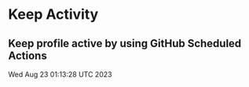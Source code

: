 # Keep Activity 
Keep profile active by using GitHub Scheduled Actions
--- 
Wed Aug 23 01:13:28 UTC 2023